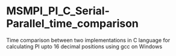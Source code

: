 # MSMPI_PI_C_Serial-Parallel_time_comparison
Time comparison between two implementations in C language for calculating PI upto 16 decimal positions using gcc on Windows
